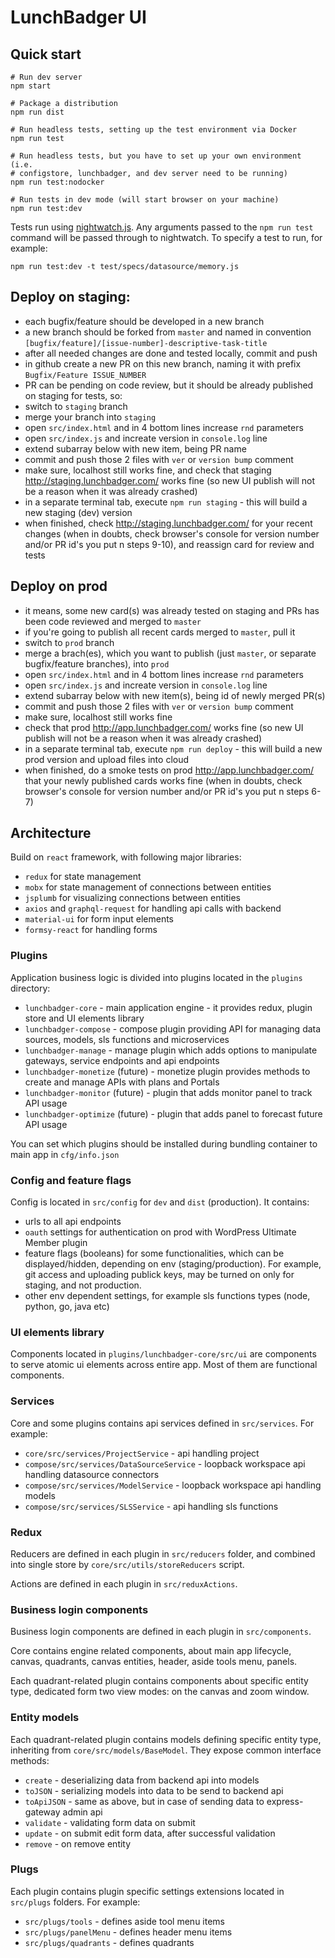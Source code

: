 # LunchBadger UI

## Quick start

    # Run dev server
    npm start

    # Package a distribution
    npm run dist

    # Run headless tests, setting up the test environment via Docker
    npm run test

    # Run headless tests, but you have to set up your own environment (i.e.
    # configstore, lunchbadger, and dev server need to be running)
    npm run test:nodocker

    # Run tests in dev mode (will start browser on your machine)
    npm run test:dev

Tests run using [nightwatch.js](http://nightwatchjs.org/). Any arguments passed
to the `npm run test` command will be passed through to nightwatch. To specify
a test to run, for example:

    npm run test:dev -t test/specs/datasource/memory.js

## Deploy on staging:
- each bugfix/feature should be developed in a new branch
- a new branch should be forked from `master` and named in convention `[bugfix/feature]/[issue-number]-descriptive-task-title`
- after all needed changes are done and tested locally, commit and push
- in github create a new PR on this new branch, naming it with prefix `Bugfix/Feature ISSUE_NUMBER`
- PR can be pending on code review, but it should be already published on staging for tests, so:
- switch to `staging` branch
- merge your branch into `staging`
- open `src/index.html` and in 4 bottom lines increase `rnd` parameters
- open `src/index.js` and increate version in `console.log` line
- extend subarray below with new item, being PR name
- commit and push those 2 files with `ver` or `version bump` comment
- make sure, localhost still works fine, and check that staging http://staging.lunchbadger.com/ works fine (so new UI publish will not be a reason when it was already crashed)
- in a separate terminal tab, execute `npm run staging` - this will build a new staging (dev) version
- when finished, check http://staging.lunchbadger.com/ for your recent changes (when in doubts, check browser's console for version number and/or PR id's you put n steps 9-10), and reassign card for review and tests

## Deploy on prod
- it means, some new card(s) was already tested on staging and PRs has been code reviewed and merged to `master`
- if you're going to publish all recent cards merged to `master`, pull it
- switch to `prod` branch
- merge a brach(es), which you want to publish (just `master`, or separate bugfix/feature branches), into `prod`
- open `src/index.html` and in 4 bottom lines increase `rnd` parameters
- open `src/index.js` and increate version in `console.log` line
- extend subarray below with new item(s), being id of newly merged PR(s)
- commit and push those 2 files with `ver` or `version bump` comment
- make sure, localhost still works fine
- check that prod http://app.lunchbadger.com/ works fine (so new UI publish will not be a reason when it was already crashed)
- in a separate terminal tab, execute `npm run deploy` - this will build a new prod version and upload files into cloud
- when finished, do a smoke tests on prod http://app.lunchbadger.com/ that your newly published cards works fine (when in doubts, check browser's console for version number and/or PR id's you put n steps 6-7)

## Architecture

Build on `react` framework, with following major libraries:
- `redux` for state management
- `mobx` for state management of connections between entities
- `jsplumb` for visualizing connections between entities
- `axios` and `graphql-request` for handling api calls with backend
- `material-ui` for form input elements
- `formsy-react` for handling forms

### Plugins

Application business logic is divided into plugins located in the `plugins` directory:

- `lunchbadger-core` - main application engine - it provides redux, plugin store and UI elements library
- `lunchbadger-compose` - compose plugin providing API for managing data sources, models, sls functions and microservices
- `lunchbadger-manage` - manage plugin which adds options to manipulate gateways, service endpoints and api endpoints
- `lunchbadger-monetize` (future) - monetize plugin provides methods to create and manage APIs with plans and Portals
- `lunchbadger-monitor` (future) - plugin that adds monitor panel to track API usage
- `lunchbadger-optimize` (future) - plugin that adds panel to forecast future API usage

You can set which plugins should be installed during bundling container to main app in `cfg/info.json`

### Config and feature flags

Config is located in `src/config` for `dev` and `dist` (production). It contains:
- urls to all api endpoints
- `oauth` settings for authentication on prod with WordPress Ultimate Member plugin
- feature flags (booleans) for some functionalities, which can be displayed/hidden, depending on env (staging/production). For example, git access and uploading publick keys, may be turned on only for staging, and not production.
- other env dependent settings, for example sls functions types (node, python, go, java etc)

### UI elements library

Components located in `plugins/lunchbadger-core/src/ui` are components to serve atomic ui elements across entire app. Most of them are functional components.

### Services

Core and some plugins contains api services defined in `src/services`. For example:
- `core/src/services/ProjectService` - api handling project
- `compose/src/services/DataSourceService` - loopback workspace api handling datasource connectors
- `compose/src/services/ModelService` - loopback workspace api handling models
- `compose/src/services/SLSService` - api handling sls functions

### Redux

Reducers are defined in each plugin in `src/reducers` folder, and combined into single store by `core/src/utils/storeReducers` script.

Actions are defined in each plugin in `src/reduxActions`.

### Business login components

Business login components are defined in each plugin in `src/components`.

Core contains engine related components, about main app lifecycle, canvas, quadrants, canvas entities, header, aside tools menu, panels.

Each quadrant-related plugin contains components about specific entity type, dedicated form two view modes: on the canvas and zoom window.

### Entity models

Each quadrant-related plugin contains models defining specific entity type, inheriting from `core/src/models/BaseModel`. They expose common interface methods:
- `create` - deserializing data from backend api into models
- `toJSON` - serializing models into data to be send to backend api
- `toApiJSON` - same as above, but in case of sending data to express-gateway admin api
- `validate` - validating form data on submit
- `update` - on submit edit form data, after successful validation
- `remove` - on remove entity

### Plugs

Each plugin contains plugin specific settings extensions located in `src/plugs` folders. For example:
- `src/plugs/tools` - defines aside tool menu items
- `src/plugs/panelMenu` - defines header menu items
- `src/plugs/quadrants` - defines quadrants
